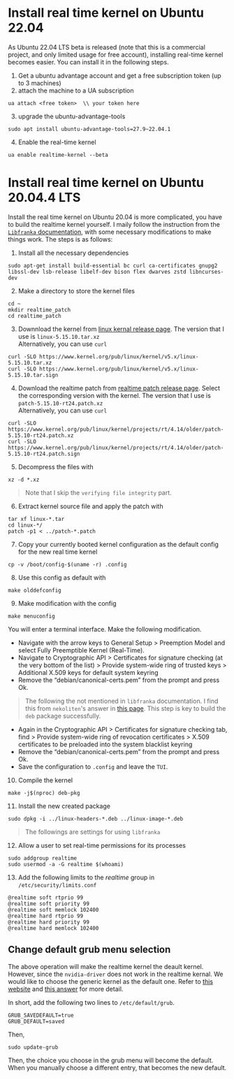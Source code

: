# Install real time kernel on Ubuntu 22.04
As Ubuntu 22.04 LTS beta is released (note that this is a commercial project, and only limited usage for free account), installing real-time kernel becomes easier. You can install it in the following steps. 

1. Get a ubuntu advantage account and get a free subscription token (up to 3 machines)
2. attach the machine to a UA subscription
```
ua attach <free token>  \\ your token here
```
3. upgrade the ubuntu-advantage-tools
```
sudo apt install ubuntu-advantage-tools=27.9~22.04.1
```
4. Enable the real-time kernel 
```
ua enable realtime-kernel --beta
```

# Install real time kernel on Ubuntu 20.04.4 LTS 
Install the real time kernel on Ubuntu 20.04 is more complicated, you have to build the realtime kernel yourself. I maily follow the instruction from the [`Libfranka` documentation](https://frankaemika.github.io/docs/installation_linux.html), with some necessary modifications to make things work.
The steps is as follows:
1. Install all the necessary dependencies
```
sudo apt-get install build-essential bc curl ca-certificates gnupg2 libssl-dev lsb-release libelf-dev bison flex dwarves zstd libncurses-dev
```
2. Make a directory to store the kernel files
```
cd ~
mkdir realtime_patch
cd realtime_patch
```
3. Downnload the kernel from [linux kernal release page](https://mirrors.edge.kernel.org/pub/linux/kernel/v5.x/). The version that I use is `linux-5.15.10.tar.xz` <br>
Alternatively, you can use `curl`
```
curl -SLO https://www.kernel.org/pub/linux/kernel/v5.x/linux-5.15.10.tar.xz
curl -SLO https://www.kernel.org/pub/linux/kernel/v5.x/linux-5.15.10.tar.sign
```
4. Download the realtime patch from [realtime patch release page](https://mirrors.edge.kernel.org/pub/linux/kernel/projects/rt/). Select the corresponding version with the kernel. The version that I use is `patch-5.15.10-rt24.patch.xz` <br>
Alternatively, you can use `curl`
```
curl -SLO https://www.kernel.org/pub/linux/kernel/projects/rt/4.14/older/patch-5.15.10-rt24.patch.xz
curl -SLO https://www.kernel.org/pub/linux/kernel/projects/rt/4.14/older/patch-5.15.10-rt24.patch.sign
```
5. Decompress the files with 
```
xz -d *.xz
```
> Note that I skip the `verifying file integrity` part.
6. Extract kernel source file and apply the patch with
```
tar xf linux-*.tar
cd linux-*/
patch -p1 < ../patch-*.patch
```
7. Copy your currently booted kernel configuration as the default config for the new real time kernel
```
cp -v /boot/config-$(uname -r) .config
```
8. Use this config as default with
```
make olddefconfig
```
9. Make modification with the config
```
make menuconfig
```
You will enter a terminal interface. Make the following modification.
- Navigate with the arrow keys to General Setup > Preemption Model and select Fully Preemptible Kernel (Real-Time).
- Navigate to Cryptographic API > Certificates for signature checking (at the very bottom of the list) > Provide system-wide ring of trusted keys > Additional X.509 keys for default system keyring  
- Remove the “debian/canonical-certs.pem” from the prompt and press Ok. 
> The following the not mentioned in `libfranka` documentation. I find this from `nekoliten`'s answer in [this page](https://gitlab.com/CalcProgrammer1/OpenRGB/-/issues/950). This step is key to build the `deb` package successfully.
- Again in the Cryptographic API > Certificates for signature checking tab, find > Provide system-wide ring of revocation certificates > X.509 certificates to be preloaded into the system blacklist keyring
- Remove the “debian/canonical-certs.pem” from the prompt and press Ok. 
- Save the configuration to `.config` and leave the `TUI`.

10. Compile the kernel 
```
make -j$(nproc) deb-pkg
```
11. Install the new created package
```
sudo dpkg -i ../linux-headers-*.deb ../linux-image-*.deb
```

> The followings are settings for using `libfranka`
12. Allow a user to set real-time permissions for its processes
```
sudo addgroup realtime
sudo usermod -a -G realtime $(whoami)
```
13. Add the following limits to the *realtime* group in `/etc/security/limits.conf`
```
@realtime soft rtprio 99
@realtime soft priority 99
@realtime soft memlock 102400
@realtime hard rtprio 99
@realtime hard priority 99
@realtime hard memlock 102400
```





## Change default grub menu selection
The above operation will make the realtime kernel the deault kernel. However, since the `nvidia-driver` does not work in the realtime kernal. We would like to choose the generic kernel as the default one.
Refer to [this website](https://www.how2shout.com/linux/how-to-change-default-kernel-in-ubuntu-22-04-20-04-lts/#:~:text=Save%20the%20file%20Ctrl%2BO,then%20exit%20it%20Ctrl%2BX.&text=And%20as%20you%20start%20your,default%20one%20on%20your%20system.) and [this answer](https://unix.stackexchange.com/a/421650) for more detail.

In short, add the following two lines to `/etc/default/grub`.
```
GRUB_SAVEDEFAULT=true
GRUB_DEFAULT=saved
```
Then, 
```
sudo update-grub
```
Then, the choice you choose in the grub menu will become the default. When you manually choose a different entry, that becomes the new default.